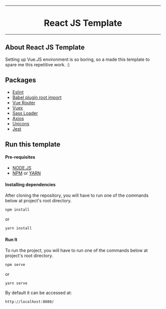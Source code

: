 <hr>
<h1 align=center>React JS Template</h1>
<hr>

## About React JS Template
Setting up Vue.JS environment is so boring, so a made this template to spare me this repetitive work. :)

## Packages
- [Eslint](https://eslint.org/)
- [Babel plugin root import](https://www.npmjs.com/package/babel-plugin-root-import)
- [Vue Router](https://router.vuejs.org/)
- [Vuex](https://vuex.vuejs.org/)
- [Sass Loader](https://www.npmjs.com/package/sass-loader)
- [Axios](https://www.npmjs.com/package/axios)
- [Unicons](https://iconscout.com/unicons)
- [Jest](https://jestjs.io/)

## Run this template
#### Pre-requisites
- [NODE.JS](https://nodejs.org/en/)
- [NPM](https://www.npmjs.com/) or [YARN](https://yarnpkg.com/)

#### Installing dependencies
After cloning the repository, you will have to run one of the commands below at project's root directory.
```sh
npm install
```
or
```sh
yarn install
```

#### Run It
To run the project, you will have to run one of the commands below at project's root directory.
```sh
npm serve
```
or
```sh
yarn serve
```

By default it can be accessed at:

```sh
http://localhost:8080/
```
